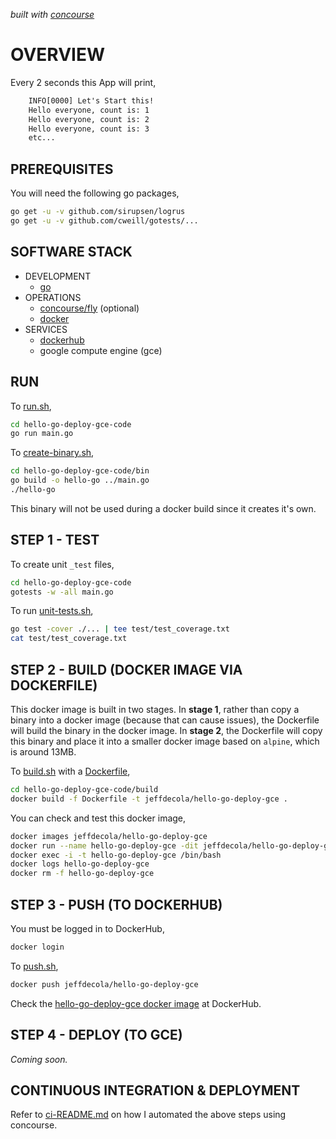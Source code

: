   _built with
  [concourse](https://github.com/JeffDeCola/hello-go-deploy-gce/blob/master/ci-README.md)_

# OVERVIEW

Every 2 seconds this App will print,

```txt
    INFO[0000] Let's Start this!
    Hello everyone, count is: 1
    Hello everyone, count is: 2
    Hello everyone, count is: 3
    etc...
```

## PREREQUISITES

You will need the following go packages,

```bash
go get -u -v github.com/sirupsen/logrus
go get -u -v github.com/cweill/gotests/...
```

## SOFTWARE STACK

* DEVELOPMENT
  * [go](https://github.com/JeffDeCola/my-cheat-sheets/tree/master/software/development/languages/go-cheat-sheet)
* OPERATIONS
  * [concourse/fly](https://github.com/JeffDeCola/my-cheat-sheets/tree/master/software/operations/continuous-integration-continuous-deployment/concourse-cheat-sheet)
    (optional)
  * [docker](https://github.com/JeffDeCola/my-cheat-sheets/tree/master/software/operations/orchestration/builds-deployment-containers/docker-cheat-sheet)
* SERVICES
  * [dockerhub](https://hub.docker.com/)
  * google compute engine (gce)

## RUN

To
[run.sh](https://github.com/JeffDeCola/hello-go-deploy-gce/blob/master/hello-go-deploy-gce-code/run.sh),

```bash
cd hello-go-deploy-gce-code
go run main.go
```

To
[create-binary.sh](https://github.com/JeffDeCola/hello-go-deploy-gce/blob/master/hello-go-deploy-gce-code/bin/create-binary.sh),

```bash
cd hello-go-deploy-gce-code/bin
go build -o hello-go ../main.go
./hello-go
```

This binary will not be used during a docker build
since it creates it's own.

## STEP 1 - TEST

To create unit `_test` files,

```bash
cd hello-go-deploy-gce-code
gotests -w -all main.go
```

To run
[unit-tests.sh](https://github.com/JeffDeCola/hello-go-deploy-gce/tree/master/hello-go-deploy-gce-code/test/unit-tests.sh),

```bash
go test -cover ./... | tee test/test_coverage.txt
cat test/test_coverage.txt
```

## STEP 2 - BUILD (DOCKER IMAGE VIA DOCKERFILE)

This docker image is built in two stages.
In **stage 1**, rather than copy a binary into a docker image (because
that can cause issues), the Dockerfile will build the binary in the
docker image.
In **stage 2**, the Dockerfile will copy this binary
and place it into a smaller docker image based
on `alpine`, which is around 13MB.

To
[build.sh](https://github.com/JeffDeCola/hello-go-deploy-gce/blob/master/hello-go-deploy-gce-code/build/build.sh)
with a
[Dockerfile](https://github.com/JeffDeCola/hello-go-deploy-gce/blob/master/hello-go-deploy-gce-code/build/Dockerfile),

```bash
cd hello-go-deploy-gce-code/build
docker build -f Dockerfile -t jeffdecola/hello-go-deploy-gce .
```

You can check and test this docker image,

```bash
docker images jeffdecola/hello-go-deploy-gce
docker run --name hello-go-deploy-gce -dit jeffdecola/hello-go-deploy-gce
docker exec -i -t hello-go-deploy-gce /bin/bash
docker logs hello-go-deploy-gce
docker rm -f hello-go-deploy-gce
```

## STEP 3 - PUSH (TO DOCKERHUB)

You must be logged in to DockerHub,

```bash
docker login
```

To
[push.sh](https://github.com/JeffDeCola/hello-go-deploy-gce/blob/master/hello-go-deploy-gce-code/push/push.sh),

```bash
docker push jeffdecola/hello-go-deploy-gce
```

Check the
[hello-go-deploy-gce docker image](https://hub.docker.com/r/jeffdecola/hello-go-deploy-gce)
at DockerHub.

## STEP 4 - DEPLOY (TO GCE)

_Coming soon._

## CONTINUOUS INTEGRATION & DEPLOYMENT

Refer to
[ci-README.md](https://github.com/JeffDeCola/hello-go-deploy-gce/blob/master/ci-README.md)
on how I automated the above steps using concourse.
